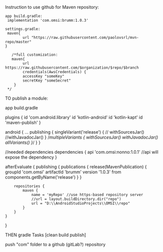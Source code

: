 Instruction to use github for Maven repository:

    app build.gradle:
     implementation 'com.omsi:brumm:1.0.3'

    settings.gradle:
     maven{
            url "https://raw.githubusercontent.com/paolovsrl/mvn-repo/master"
    }
             
       /*full customization:
       maven{
            url https://raw.githubusercontent.com/$organization/$repo/$branch
            credentials(AwsCredentials) {
            accessKey "someKey"
            secretKey "someSecret"
        }
     */



TO publish a module:


app build.gradle

plugins {
id 'com.android.library'
id 'kotlin-android'
id 'kotlin-kapt'
id 'maven-publish'
}

android {
...
    publishing {
        singleVariant('release') {
          //  withSourcesJar()
            //withJavadocJar()
        }
        /*multipleVariants {
            withSourcesJar()
            withJavadocJar()
            allVariants()
        }*/
    }
}

//needed dependencies
dependencies {
api 'com.omsi:nonno:1.0.1' //api will expose the dependency
}

afterEvaluate {
publishing {
publications {
release(MavenPublication) {
groupId 'com.omsi'
artifactId 'brumm'
version '1.0.3'
from components.getByName('release')
}
}

        repositories {
            maven {
                name = 'myRepo' //use https-based repository server
                //url = layout.buildDirectory.dir("repo")
                url = "D:\\AndroidStudioProjects\\OMSI\\repo"
            }
        }
    }
}


THEN gradle Tasks [clean build publish]


push "com" folder to a github (gitLab?) repository